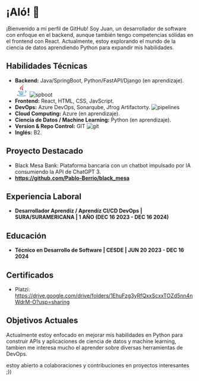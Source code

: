 # ¡Aló! 👋

¡Bienvenido a mi perfil de GitHub! Soy Juan, un desarrollador de software con enfoque en el backend, aunque también tengo competencias sólidas en el frontend con React. Actualmente, estoy explorando el mundo de la ciencia de datos aprendiendo Python para expandir mis habilidades.

## Habilidades Técnicas

- **Backend:** Java/SpringBoot, Python/FastAPI/Django (en aprendizaje). <img src="https://raw.githubusercontent.com/devicons/devicon/master/icons/java/java-original.svg" alt="java" width="35" height="35"/> <img src="https://www.vectorlogo.zone/logos/springio/springio-ar21.svg" alt="spboot" width="100" height="35"/> 
- **Frontend:** React, HTML, CSS, JavScript.
- **DevOps:** Azure DevOps, Sonarqube, Jfrog Artifactorty. <img src="https://logowik.com/content/uploads/images/azure-pipelines8702.jpg" alt="pipelines" width="20" height="20"/>
- **Cloud Computing:** Azure (en aprendizaje).
- **Ciencia de Datos / Machine Learning:** Python (en aprendizaje).
- **Version & Repo Control:** GIT <img src="https://www.vectorlogo.zone/logos/git-scm/git-scm-icon.svg" alt="git" width="20" height="20"/>
- **Inglés:** B2.

## Proyecto Destacado

- Black Mesa Bank: Plataforma bancaria con un chatbot impulsado por IA consumiendo la API de ChatGPT 3.
- **https://github.com/Pablo-Berrio/black_mesa**

## Experiencia Laboral

- **Desarrollador Aprendíz / Aprendíz CI/CD DevOps | SURA/SURAMERICANA | 1 AÑO (DEC 16 2023 - DEC 16 2024)**

## Educación

- **Técnico en Desarrollo de Software | CESDE | JUN 20 2023 - DEC 16 2024**

## Certificados

- Platzi: https://drive.google.com/drive/folders/1EhuFzg3yRfQxxScxxTOZd5nn4nWdrM-O?usp=sharing

## Objetivos Actuales

Actualmente estoy enfocado en mejorar mis habilidades en Python para construir APIs y aplicaciones de ciencia de datos y machine learning, tambien me interesa mucho el aprender sobre diversas herramientas de DevOps.

estoy abierto a colaboraciones y contribuciones en proyectos interesantes ;))
